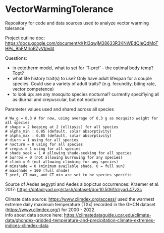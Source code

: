 # VectorWarmingTolerance
Repository for code and data sources used to analyze vector warming tolerance

Project outline doc:
https://docs.google.com/document/d/1tI3qwjM38633R3KNWEdQIeQdMpTHPs_BhFMrloRZyVI/edit 

Questions:
- in ectotherm model, what to set for 'T-pref' - the optimal body temp? Topt?
- what life history trait(s) to use? Only have adult lifespan for a couple species. Could use a variety of adult traits? (e.g. fecundity, biting rate, vector competence)
- to look up: are any mosquito species nocturnal? currently specifiying all as diurnal and crepuscular, but not nocturnal

Parameter values used and shared across all species
```
# Ww_g = 0.3 # for now, using average of 0.3 g as mosquito weight for all species
# shape = 2 keeping at 2 (ellipsis) for all species
# alpha_min : 0.85 (default, solar absorptivity)
# alpha_max : 0.85 (default, solar absorptivity)
# diurn = 1 using for all species
# nocturn = 0 using for all species
# crepus = 1 using for all species
# shade_seek = 1 # allowing shade-seeking for all species
# burrow = 0 (not allowing burrowing for any species)
# climb = 0 (not allowing climbing for any species)
# minshade = 0 (minimum available shade. 0 = full sun)
# maxshade = 100 (full shade)
T_pref, CT_max, and CT_min are set to be species specific
```

Source of Aedes aegypti and Aedes albopictus occurrences:
Kraemer et al. 2017: https://datadryad.org/stash/dataset/doi:10.5061/dryad.47v3c

Climate data source:
https://www.climdex.org/access/
used the warmest extreme daily maximum temperature (TXx) recorded in the GHCN dataset (https://www.climdex.org/) for 2000 - 2022.  
info about data source here: https://climatedataguide.ucar.edu/climate-data/ghcndex-gridded-temperature-and-precipitation-climate-extremes-indices-climdex-data
